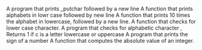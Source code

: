 A program that prints _putchar followed by a new line
A function that prints alphabets in lowr case followed by new line
A function that prints 10 times the alphabet in lowercase, followed by a new line.
A function that checks for lower case character.
A program that checks for alphabetic character , Returns 1 if c is a letter lowercase or uppercase
A program that prints the sign of a number
A function that computes the absolute value of an integer.
